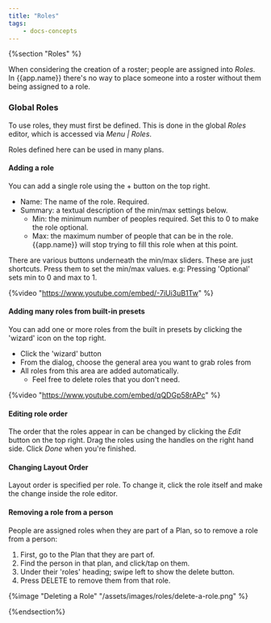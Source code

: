 ```yaml
---
title: "Roles"
tags: 
    - docs-concepts
---
```

{%section "Roles" %}

When considering the creation of a roster; people are assigned into *Roles*. In {{app.name}} there's no way to place someone into a roster without them being assigned to a role.


### Global Roles

To use roles, they must first be defined.  This is done in the global *Roles* editor, which is accessed via *Menu | Roles*.

Roles defined here can be used in many plans. 

#### Adding a role

You can add a single role using the + button on the top right. 

- Name: The name of the role. Required.
- Summary: a textual description of the min/max settings below.
    - Min: the minimum number of peoples required. Set this to 0 to make the role optional.
    - Max: the maximum number of people that can be in the role. {{app.name}} will stop trying to fill this role when at this point. 
    
There are various buttons underneath the min/max sliders. These are just shortcuts. Press them to set the min/max values.  e.g: Pressing 'Optional' sets min to 0 and max to 1.

{%video "https://www.youtube.com/embed/-7iUi3uB1Tw" %}

#### Adding many roles from built-in presets

You can add one or more roles from the built in presets by clicking the 'wizard' icon on the top right.
- Click the 'wizard' button
- From the dialog, choose the general area you want to grab roles from
- All roles from this area are added automatically.
    - Feel free to delete roles that you don't need.
     

{%video "https://www.youtube.com/embed/qQDGp58rAPc" %}

#### Editing role order

The order that the roles appear in can be changed by clicking the *Edit* button on the top right.  Drag the roles using the handles on the right hand side. Click *Done* when you're finished.

#### Changing Layout Order

Layout order is specified per role. To change it, click the role itself and make the change inside the role editor.

#### Removing a role from a person

People are assigned roles when they are part of a Plan, so to remove a role from a person:

1. First, go to the Plan that they are part of.
1. Find the person in that plan, and click/tap on them.
1. Under their 'roles' heading; swipe left to show the delete button.
1. Press DELETE to remove them from that role.

{%image "Deleting a Role" "/assets/images/roles/delete-a-role.png" %}


{%endsection%}

